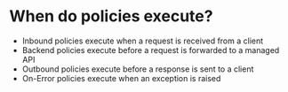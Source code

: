 # When do policies execute?

* Inbound policies execute when a request is received from a client
* Backend policies execute before a request is forwarded to a managed API
* Outbound policies execute before a response is sent to a client
* On-Error policies execute when an exception is raised